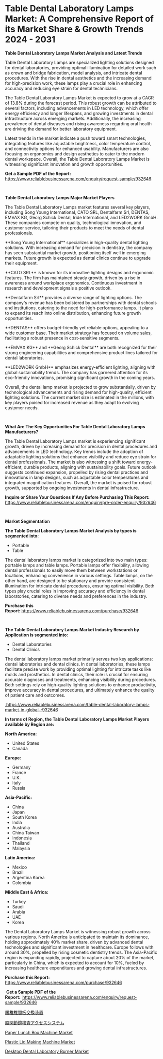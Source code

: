 <p><h1>Table Dental Laboratory Lamps Market: A Comprehensive Report of its Market Share & Growth Trends 2024 - 2031</h1></p><p><strong>Table Dental Laboratory Lamps Market Analysis and Latest Trends</strong></p>
<p><p>Table Dental Laboratory Lamps are specialized lighting solutions designed for dental laboratories, providing optimal illumination for detailed work such as crown and bridge fabrication, model analysis, and intricate dental procedures. With the rise in dental aesthetics and the increasing demand for high-precision work, these lamps play a crucial role in enhancing accuracy and reducing eye strain for dental technicians.</p><p>The Table Dental Laboratory Lamps Market is expected to grow at a CAGR of 13.8% during the forecast period. This robust growth can be attributed to several factors, including advancements in LED technology, which offer energy efficiency and longer lifespans, and growing investments in dental infrastructure across emerging markets. Additionally, the increasing prevalence of dental diseases and rising awareness regarding oral health are driving the demand for better laboratory equipment.</p><p>Latest trends in the market indicate a push toward smart technologies, integrating features like adjustable brightness, color temperature control, and connectivity options for enhanced usability. Manufacturers are also focusing on ergonomics and design aesthetics to cater to the modern dental workspace. Overall, the Table Dental Laboratory Lamps Market is witnessing significant innovation and growth opportunities.</p></p>
<p><strong>Get a Sample PDF of the Report:&nbsp;</strong> <a href="https://www.reliablebusinessarena.com/enquiry/request-sample/932646">https://www.reliablebusinessarena.com/enquiry/request-sample/932646</a></p>
<p>&nbsp;</p>
<p><strong>Table Dental Laboratory Lamps Major Market Players</strong></p>
<p><p>The Table Dental Laboratory Lamps market features several key players, including Song Young International, CATO SRL, Dentalfarm Srl, DENTAS, EMVAX KG, Georg Schick Dental, Iride International, and LED2WORK GmbH. These companies compete on quality, technological innovation, and customer service, tailoring their products to meet the needs of dental professionals.</p><p>**Song Young International** specializes in high-quality dental lighting solutions. With increasing demand for precision in dentistry, the company has seen substantial market growth, positioning itself well in emerging markets. Future growth is expected as dental clinics continue to upgrade their equipment.</p><p>**CATO SRL** is known for its innovative lighting designs and ergonomic features. The firm has maintained steady growth, driven by a rise in awareness around workplace ergonomics. Continuous investment in research and development signals a positive outlook.</p><p>**Dentalfarm Srl** provides a diverse range of lighting options. The company's revenue has been bolstered by partnerships with dental schools and institutions, catering to the need for high-performance lamps. It plans to expand its reach into online distribution, enhancing future growth opportunities.</p><p>**DENTAS** offers budget-friendly yet reliable options, appealing to a wide customer base. Their market strategy has focused on volume sales, facilitating a robust presence in cost-sensitive segments.</p><p>**EMVAX KG** and **Georg Schick Dental** are both recognized for their strong engineering capabilities and comprehensive product lines tailored for dental laboratories.</p><p>**LED2WORK GmbH** emphasizes energy-efficient lighting, aligning with global sustainability trends. The company has garnered attention for its eco-friendly innovations, promising significant growth in the coming years.</p><p>Overall, the dental lamp market is projected to grow substantially, driven by technological advancements and rising demand for high-quality, efficient lighting solutions. The current market size is estimated in the millions, with key players poised for increased revenue as they adapt to evolving customer needs.</p></p>
<p>&nbsp;</p>
<p><strong>What Are The Key Opportunities For Table Dental Laboratory Lamps Manufacturers?</strong></p>
<p><p>The Table Dental Laboratory Lamps market is experiencing significant growth, driven by increasing demand for precision in dental procedures and advancements in LED technology. Key trends include the adoption of adaptable lighting solutions that enhance visibility and reduce eye strain for dental professionals. The market is also witnessing a shift toward energy-efficient, durable products, aligning with sustainability goals. Future outlook suggests continued expansion, propelled by rising dental practices and innovations in lamp designs, such as adjustable color temperatures and integrated magnification features. Overall, the market is poised for robust growth, supported by ongoing investments in dental infrastructure.</p></p>
<p><strong>Inquire or Share Your Questions If Any Before Purchasing This Report:</strong> <a href="https://www.reliablebusinessarena.com/enquiry/pre-order-enquiry/932646">https://www.reliablebusinessarena.com/enquiry/pre-order-enquiry/932646</a></p>
<p>&nbsp;</p>
<p><strong>Market Segmentation</strong></p>
<p><strong>The Table Dental Laboratory Lamps Market Analysis by types is segmented into:</strong></p>
<p><ul><li>Portable</li><li>Table</li></ul></p>
<p><p>The dental laboratory lamps market is categorized into two main types: portable lamps and table lamps. Portable lamps offer flexibility, allowing dental professionals to easily move them between workstations or locations, enhancing convenience in various settings. Table lamps, on the other hand, are designed to be stationary and provide consistent illumination for intricate dental procedures, ensuring optimal visibility. Both types play crucial roles in improving accuracy and efficiency in dental laboratories, catering to diverse needs and preferences in the industry.</p></p>
<p><strong>Purchase this Report:&nbsp;</strong><a href="https://www.reliablebusinessarena.com/purchase/932646">https://www.reliablebusinessarena.com/purchase/932646</a></p>
<p>&nbsp;</p>
<p><strong>The Table Dental Laboratory Lamps Market Industry Research by Application is segmented into:</strong></p>
<p><ul><li>Dental Laboratories</li><li>Dental Clinics</li></ul></p>
<p><p>The dental laboratory lamps market primarily serves two key applications: dental laboratories and dental clinics. In dental laboratories, these lamps facilitate precise work by providing optimal lighting for intricate tasks like molds and prosthetics. In dental clinics, their role is crucial for ensuring accurate diagnoses and treatments, enhancing visibility during procedures. Both settings rely on high-quality lighting solutions to enhance productivity, improve accuracy in dental procedures, and ultimately enhance the quality of patient care and outcomes.</p></p>
<p><a href="https://www.reliablebusinessarena.com/table-dental-laboratory-lamps-market-in-global-r932646">&nbsp;https://www.reliablebusinessarena.com/table-dental-laboratory-lamps-market-in-global-r932646</a></p>
<p><strong>In terms of Region, the Table Dental Laboratory Lamps Market Players available by Region are:</strong></p>
<p>
    <p> <strong> North America: </strong>
        <ul>
            <li>United States</li>
            <li>Canada</li>
        </ul>
        </p> 
    <p> <strong> Europe: </strong>
        <ul>
            <li>Germany</li>
            <li>France</li>
            <li>U.K.</li>
            <li>Italy</li>
            <li>Russia</li>
        </ul>
        </p> 
    <p> <strong> Asia-Pacific: </strong>
        <ul>
            <li>China</li>
            <li>Japan</li>
            <li>South Korea</li>
            <li>India</li>
            <li>Australia</li>
            <li>China Taiwan</li>
            <li>Indonesia</li>
            <li>Thailand</li>
            <li>Malaysia</li>
        </ul>
        </p> 
    <p> <strong> Latin America: </strong>
        <ul>
            <li>Mexico</li>
            <li>Brazil</li>
            <li>Argentina Korea</li>
            <li>Colombia</li>
        </ul>
        </p> 
    <p> <strong> Middle East & Africa: </strong>
        <ul>
            <li>Turkey</li>
            <li>Saudi</li>
            <li>Arabia</li>
            <li>UAE</li>
            <li>Korea</li>
        </ul>
    </p>
    </p>
<p><p>The Dental Laboratory Lamps Market is witnessing robust growth across various regions. North America is anticipated to maintain its dominance, holding approximately 40% market share, driven by advanced dental technologies and significant investment in healthcare. Europe follows with around 30%, propelled by rising cosmetic dentistry trends. The Asia-Pacific region is expanding rapidly, projected to capture about 20% of the market, particularly in China, which is expected to account for 10%, fueled by increasing healthcare expenditures and growing dental infrastructures.</p></p>
<p><strong>Purchase this Report: </strong><a href="https://www.reliablebusinessarena.com/purchase/932646">https://www.reliablebusinessarena.com/purchase/932646</a></p>
<p>&nbsp;<strong>Get a Sample PDF of the Report:&nbsp;&nbsp;</strong><a href="https://www.reliablebusinessarena.com/enquiry/request-sample/932646">https://www.reliablebusinessarena.com/enquiry/request-sample/932646</a></p>
<p><strong></strong></p>
<p><p><a href="https://medium.com/@novastamm2023/lumbar-disc-replacement-devices-market-%E3%81%AE%E3%82%B0%E3%83%AD%E3%83%BC%E3%83%90%E3%83%AB%E5%B8%82%E5%A0%B4%E6%A6%82%E8%A6%81%E3%81%AF-%E4%B8%96%E7%95%8C%E3%81%8A%E3%82%88%E3%81%B3%E4%B8%BB%E8%A6%81%E5%B8%82%E5%A0%B4%E3%81%AB%E3%81%8A%E3%81%91%E3%82%8B%E6%A5%AD%E7%95%8C%E3%81%AB%E5%BD%B1%E9%9F%BF%E3%82%92%E4%B8%8E%E3%81%88%E3%82%8B%E4%B8%BB%E8%A6%81%E3%81%AA%E3%83%88%E3%83%AC%E3%83%B3%E3%83%89%E3%81%AB%E3%81%A4%E3%81%84%E3%81%A6-%E7%8B%AC%E8%87%AA%E3%81%AE%E8%A6%96%E7%82%B9%E3%82%92%E6%8F%90%E4%BE%9B%E3%81%97%E3%81%BE%E3%81%99-e03f11573d86">腰椎椎間板交換装置</a></p><p><a href="https://medium.com/@novastamm2023/hip-arthroscopy-access-systems-market-%E3%81%AF-%E3%82%B3%E3%82%B9%E3%83%88%E7%AE%A1%E7%90%86%E3%81%A8%E5%8A%B9%E7%8E%87%E5%90%91%E4%B8%8A%E3%82%92%E5%84%AA%E5%85%88%E3%81%97%E3%81%BE%E3%81%99-%E3%81%95%E3%82%89%E3%81%AB-%E5%A0%B1%E5%91%8A%E6%9B%B8%E3%81%AF%E5%B8%82%E5%A0%B4%E3%81%AE%E9%9C%80%E8%A6%81%E9%9D%A2%E3%81%A8%E4%BE%9B%E7%B5%A6%E9%9D%A2%E3%81%AE%E4%B8%A1%E6%96%B9%E3%82%92%E3%82%AB%E3%83%90%E3%83%BC%E3%81%97%E3%81%A6%E3%81%84%E3%81%BE%E3%81%99-hip-9cdcccb5f356">股関節鏡検査アクセスシステム</a></p><p><a href="https://www.linkedin.com/pulse/paper-lunch-box-machine-market-growth-segmentation-regional-hkehf?trackingId=ZuFH7S4wQKWuuFS69gn%2FMg%3D%3D">Paper Lunch Box Machine Market</a></p><p><a href="https://www.linkedin.com/pulse/plastic-lid-making-machine-market-global-insights-sales-aoaie?trackingId=AFWfM4kTT76C0hRXDzHl6g%3D%3D">Plastic Lid Making Machine Market</a></p><p><a href="https://github.com/olyy49keyt/Market-Research-Report-List-1/blob/main/desktop-dental-laboratory-burner-market.md">Desktop Dental Laboratory Burner Market</a></p></p>